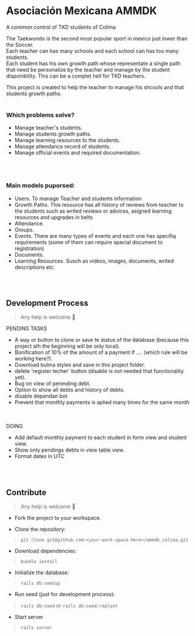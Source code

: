 # Asociación Mexicana AMMDK

A common control of TKD students of Colima

The Taekwondo is the second most popular sport in mexico just lower than the Soccer. <br/>
Each teacher can has many schools and each school can has too many students. <br/>
Each student has his own growth path whose representate a single path that need be personalize by the teacher and manage by the student disponibility. This can be a complet hell for TKD teachers.<br/>


This project is created to help the teacher to manage his shcools and that students growth paths.
<br/><br/>
### Which problems solve?
* Manage teacher's students.
* Manage students growth paths.
* Manage learning resources to the students.
* Manage attendance record of students.
* Manage official events and required documentation.


<br/><br/>

### Main models puporsed:
* Users. To manage Teacher and students information
* Growth Paths. This resource has all history of reviews from teacher to the students such as writed reviews or advices, asigned learning resources and upgrades in belts
* Attendance.
* Groups.
* Events. There are many types of events and each one has specifiq requirements (some of them can require special document to registration)
* Documents.
* Learning Resources. Susch as videos, images, documents, writed descriptions etc.


<br/><br/>

## Development Process
 > Any help is welcome 🫢

PENDING TASKS
- A way or button to clone or save te status of the database (because this project ath the beginning will be only local).
- Bonification of 10% of the amount of a payment if .... (which rule will be working here?).
- Download bulma styles and save in this project folder.
- delete 'register techer' button (disable is not needed that functionality yet).
- Bug on view of penmding debt.
- Option to show all debts and history of debts.
- disable dependan bot
- Prevent that monthly payments is aplied many times for the same month

<br/><br/>
DOING
- Add default monthly payment to each student in form view and student view.
- Show only pendings debts in view table view.
- Format dates in UTC

<br/><br/>

## Contribute
> Any help is welcome 🤍

- Fork the project to your workspace.

- Clone the repository:
> `git clone git@github.com:<your-work-space-here>/ammdk_colima.git`

- Download dependencies:
> `bundle install`

- Initialize the database:
> `rails db:seetup`

- Run seed (just for development process):
> `rails db:seed` or `rails db:seed:replant` 

- Start server
> `rails server`